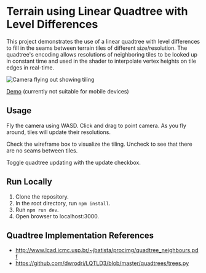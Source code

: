 # Terrain using Linear Quadtree with Level Differences

This project demonstrates the use of a linear quadtree with level differences to fill in the seams between terrain tiles of different size/resolution. The quadtree's encoding allows resolutions of neighboring tiles to be looked up in constant time and used in the shader to interpolate vertex heights on tile edges in real-time.

![Camera flying out showing tiling](flyout.gif)

[Demo](https://tschie.github.io/terrain-linear-quadtree-level-differences/) (currently not suitable for mobile devices)

## Usage

Fly the camera using WASD. Click and drag to point camera. As you fly around, tiles will update their resolutions. 

Check the wireframe box to visualize the tiling. Uncheck to see that there are no seams between tiles.

Toggle quadtree updating with the update checkbox.

## Run Locally

1. Clone the repository.
2. In the root directory, run `npm install`.
3. Run `npm run dev`.
4. Open browser to localhost:3000.

## Quadtree Implementation References

- http://www.lcad.icmc.usp.br/~jbatista/procimg/quadtree_neighbours.pdf
- https://github.com/dwrodri/LQTLD3/blob/master/quadtrees/trees.py
